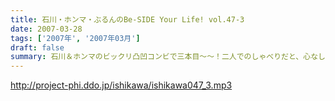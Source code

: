 ```yaml
---
title: 石川・ホンマ・ぶるんのBe-SIDE Your Life! vol.47-3
date: 2007-03-28
tags: ['2007年', '2007年03月']
draft: false
summary: 石川＆ホンマのビックリ凸凹コンビで三本目〜〜！二人でのしゃべりだと、心なしかマイクに近づいてくるホンマサン。いつもだと、業界的に言うマイクが「オフ」気味なんです。（ホンマさんがたまに遠くでしゃべってるように聞こえませんか？）そうして、ミキサー卓にいるいつもワタクシを泣かせるばかり。ちょっと音が遠いとリスナーが思う時・・・それは、ホンマサンがマイクのことを忘れている・・・そう思って下さい！NAMAE
---
```


http://project-phi.ddo.jp/ishikawa/ishikawa047_3.mp3
